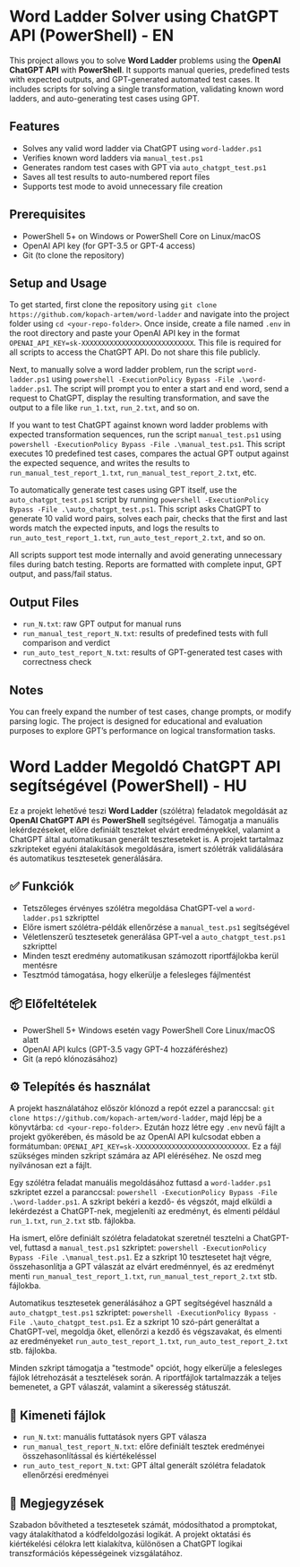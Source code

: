 # Word Ladder Solver using ChatGPT API (PowerShell) - EN

This project allows you to solve **Word Ladder** problems using the **OpenAI ChatGPT API** with **PowerShell**. It supports manual queries, predefined tests with expected outputs, and GPT-generated automated test cases. It includes scripts for solving a single transformation, validating known word ladders, and auto-generating test cases using GPT.

## Features

- Solves any valid word ladder via ChatGPT using `word-ladder.ps1`
- Verifies known word ladders via `manual_test.ps1`
- Generates random test cases with GPT via `auto_chatgpt_test.ps1`
- Saves all test results to auto-numbered report files
- Supports test mode to avoid unnecessary file creation

## Prerequisites

- PowerShell 5+ on Windows or PowerShell Core on Linux/macOS
- OpenAI API key (for GPT-3.5 or GPT-4 access)
- Git (to clone the repository)

## Setup and Usage

To get started, first clone the repository using `git clone https://github.com/kopach-artem/word-ladder` and navigate into the project folder using `cd <your-repo-folder>`. Once inside, create a file named `.env` in the root directory and paste your OpenAI API key in the format `OPENAI_API_KEY=sk-XXXXXXXXXXXXXXXXXXXXXXXXXXXX`. This file is required for all scripts to access the ChatGPT API. Do not share this file publicly.

Next, to manually solve a word ladder problem, run the script `word-ladder.ps1` using `powershell -ExecutionPolicy Bypass -File .\word-ladder.ps1`. The script will prompt you to enter a start and end word, send a request to ChatGPT, display the resulting transformation, and save the output to a file like `run_1.txt`, `run_2.txt`, and so on.

If you want to test ChatGPT against known word ladder problems with expected transformation sequences, run the script `manual_test.ps1` using `powershell -ExecutionPolicy Bypass -File .\manual_test.ps1`. This script executes 10 predefined test cases, compares the actual GPT output against the expected sequence, and writes the results to `run_manual_test_report_1.txt`, `run_manual_test_report_2.txt`, etc.

To automatically generate test cases using GPT itself, use the `auto_chatgpt_test.ps1` script by running `powershell -ExecutionPolicy Bypass -File .\auto_chatgpt_test.ps1`. This script asks ChatGPT to generate 10 valid word pairs, solves each pair, checks that the first and last words match the expected inputs, and logs the results to `run_auto_test_report_1.txt`, `run_auto_test_report_2.txt`, and so on.

All scripts support test mode internally and avoid generating unnecessary files during batch testing. Reports are formatted with complete input, GPT output, and pass/fail status.

## Output Files

- `run_N.txt`: raw GPT output for manual runs
- `run_manual_test_report_N.txt`: results of predefined tests with full comparison and verdict
- `run_auto_test_report_N.txt`: results of GPT-generated test cases with correctness check

## Notes

You can freely expand the number of test cases, change prompts, or modify parsing logic. The project is designed for educational and evaluation purposes to explore GPT’s performance on logical transformation tasks.


# Word Ladder Megoldó ChatGPT API segítségével (PowerShell) - HU

Ez a projekt lehetővé teszi **Word Ladder** (szólétra) feladatok megoldását az **OpenAI ChatGPT API** és **PowerShell** segítségével. Támogatja a manuális lekérdezéseket, előre definiált teszteket elvárt eredményekkel, valamint a ChatGPT által automatikusan generált teszteseteket is. A projekt tartalmaz szkripteket egyéni átalakítások megoldására, ismert szólétrák validálására és automatikus tesztesetek generálására.

## ✅ Funkciók

- Tetszőleges érvényes szólétra megoldása ChatGPT-vel a `word-ladder.ps1` szkripttel
- Előre ismert szólétra-példák ellenőrzése a `manual_test.ps1` segítségével
- Véletlenszerű tesztesetek generálása GPT-vel a `auto_chatgpt_test.ps1` szkripttel
- Minden teszt eredmény automatikusan számozott riportfájlokba kerül mentésre
- Tesztmód támogatása, hogy elkerülje a felesleges fájlmentést

## 📦 Előfeltételek

- PowerShell 5+ Windows esetén vagy PowerShell Core Linux/macOS alatt
- OpenAI API kulcs (GPT-3.5 vagy GPT-4 hozzáféréshez)
- Git (a repó klónozásához)

## ⚙️ Telepítés és használat

A projekt használatához először klónozd a repót ezzel a paranccsal: `git clone https://github.com/kopach-artem/word-ladder`, majd lépj be a könyvtárba: `cd <your-repo-folder>`. Ezután hozz létre egy `.env` nevű fájlt a projekt gyökerében, és másold be az OpenAI API kulcsodat ebben a formátumban: `OPENAI_API_KEY=sk-XXXXXXXXXXXXXXXXXXXXXXXXXXXX`. Ez a fájl szükséges minden szkript számára az API eléréséhez. Ne oszd meg nyilvánosan ezt a fájlt.

Egy szólétra feladat manuális megoldásához futtasd a `word-ladder.ps1` szkriptet ezzel a paranccsal: `powershell -ExecutionPolicy Bypass -File .\word-ladder.ps1`. A szkript bekéri a kezdő- és végszót, majd elküldi a lekérdezést a ChatGPT-nek, megjeleníti az eredményt, és elmenti például `run_1.txt`, `run_2.txt` stb. fájlokba.

Ha ismert, előre definiált szólétra feladatokat szeretnél tesztelni a ChatGPT-vel, futtasd a `manual_test.ps1` szkriptet: `powershell -ExecutionPolicy Bypass -File .\manual_test.ps1`. Ez a szkript 10 tesztesetet hajt végre, összehasonlítja a GPT válaszát az elvárt eredménnyel, és az eredményt menti `run_manual_test_report_1.txt`, `run_manual_test_report_2.txt` stb. fájlokba.

Automatikus tesztesetek generálásához a GPT segítségével használd a `auto_chatgpt_test.ps1` szkriptet: `powershell -ExecutionPolicy Bypass -File .\auto_chatgpt_test.ps1`. Ez a szkript 10 szó-párt generáltat a ChatGPT-vel, megoldja őket, ellenőrzi a kezdő és végszavakat, és elmenti az eredményeket `run_auto_test_report_1.txt`, `run_auto_test_report_2.txt` stb. fájlokba.

Minden szkript támogatja a "testmode" opciót, hogy elkerülje a felesleges fájlok létrehozását a tesztelések során. A riportfájlok tartalmazzák a teljes bemenetet, a GPT válaszát, valamint a sikeresség státuszát.

## 📁 Kimeneti fájlok

- `run_N.txt`: manuális futtatások nyers GPT válasza
- `run_manual_test_report_N.txt`: előre definiált tesztek eredményei összehasonlítással és kiértékeléssel
- `run_auto_test_report_N.txt`: GPT által generált szólétra feladatok ellenőrzési eredményei

## 📝 Megjegyzések

Szabadon bővítheted a tesztesetek számát, módosíthatod a promptokat, vagy átalakíthatod a kódfeldolgozási logikát. A projekt oktatási és kiértékelési célokra lett kialakítva, különösen a ChatGPT logikai transzformációs képességeinek vizsgálatához.

